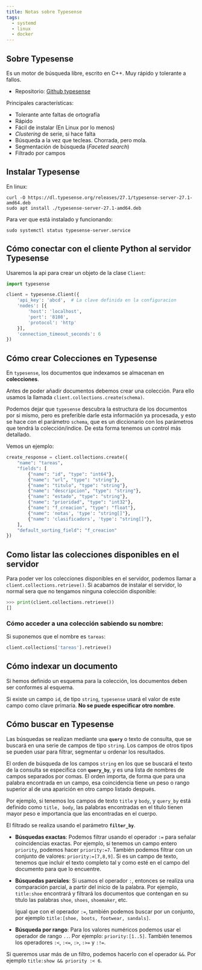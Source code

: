 ```yaml
---
title: Notas sobre Typesense
tags:
  - systemd
  - linux
  - docker
---
```


## Sobre Typesense

Es un motor de búsqueda libre, escrito en C++. Muy rápido y tolerante a fallos.

- Repositorio: [Github typesense](https://github.com/typesense/typesense)

Principales características:

- Tolerante ante faltas de ortografía
- Rápido
- Fácil de instalar (En Linux por lo menos)
- _Clustering_ de serie, si hace falta
- Búsqueda a la vez que tecleas. Chorrada, pero mola.
- Segmentación de búsqueda (_Faceted search_)
- Filtrado por campos

## Instalar Typesense

En linux:

```shell
curl -O https://dl.typesense.org/releases/27.1/typesense-server-27.1-amd64.deb
sudo apt install ./typesense-server-27.1-amd64.deb
```

Para ver que está instalado y funcionando:

```shell
sudo systemctl status typesense-server.service
```

## Cómo conectar con el cliente Python al servidor Typesense

Usaremos la api para crear un objeto de la clase `Client`:

```python
import typesense

client = typesense.Client({
    'api_key': 'abcd',  # La clave definida en la configuracion
    'nodes': [{
        'host': 'localhost',
        'port': '8108',
        'protocol': 'http'
    }],
    'connection_timeout_seconds': 6
})
```

## Cómo crear Colecciones en Typesense

En `typesense`, los documentos que indexamos se almacenan en **colecciones**.

Antes de poder añadir documentos debemos crear una colección. Para
ello usamos la llamada `client.collections.create(schema)`.

Podemos dejar que
`typesense` descubra la estructura de los documentos por si mismo, pero es
preferible darle esta información ya procesada, y esto se hace con el parámetro
`schema`, que es un diccionario con los parámetros que tendrá la
colección/índice. De esta forma tenemos un control más detallado.


Vemos un ejemplo:

```python
create_response = client.collections.create({
    "name": "tareas",
    "fields": [
        {"name": "id", "type": "int64"},
        {"name": "url", "type": "string"},
        {"name": "titulo", "type": "string"},
        {"name": "descripcion", "type": "string"},
        {"name": "estado", "type": "string"},
        {"name": "prioridad", "type": "int32"},
        {"name": "f_creacion", "type": "float"},
        {"name": 'notas', 'type': "string[]"},
        {"name": 'clasificadors', 'type': "string[]"},
    ],
    "default_sorting_field": "f_creacion"
})
```

## Como listar las colecciones disponibles en el servidor

Para poder ver los colecciones disponibles en el servidor, podemos llamar
a `client.collections.retrieve()`. Si acabamos de instalar el servidor, lo
normal sera que no tengamos ninguna colección disponible:

```python
>>> print(client.collections.retrieve())
[]
```

### Cómo acceder a una colección sabiendo su nombre:

Si suponemos que el nombre es `tareas`:

```python
client.collections['tareas'].retrieve()
```


## Cómo indexar un documento

Si hemos definido un esquema para la colección, los documentos deben
ser conformes al esquema.

Si existe un campo `id`, de tipo `string`, `typesense`
usará el valor de este campo como clave primaria. **No se puede especificar otro
nombre**.

## Cómo buscar en Typesense

Las búsquedas se realizan mediante una **`query`** o texto de consulta, que
se buscará en una serie de campos de tipo `string`. Los campos de otros tipos se
pueden usar para filtrar, segmentar u ordenar los resultados.

El orden de búsqueda de los campos `string` en los que se buscará el
texto de la consulta se especifica con **`query_by`**, y es una lista de nombres
de campos separados por comas. El orden importa, de forma que para una palabra
encontrada en un campo, esa coincidencia tiene un peso o rango superior
al de una aparición en otro campo listado después.

Por ejemplo, si tenemos los campos de texto `title` y `body`, y
`query_by` está definido como `title, body`, las palabras encontradas
en el título tienen mayor peso e importancia
que las encontradas en el cuerpo.

El filtrado se realiza usando el parámetro **`filter_by`**. 

- **Búsquedas exactas**: Podemos filtrar
  usando el operador `:=`
  para señalar coincidencias exactas.
  Por ejemplo, si tenemos un campo entero `priority`,
  podemos hacer `priority:=7`. También podemos filtrar
  con un conjunto de valores: `priority:=[7,8,9]`. Si es un campo
  de texto, tenemos que incluir el texto completo tal y como
  esté en el campo del documento para que lo encuentre.

- **Búsquedas parciales**: Si usamos el operador `:`, entonces
  se realiza una comparación parcial,
  a partir del inicio de la palabra.
  Por ejemplo, `title:shoe` encontrará y filtrará
  los documentos que contengan en su título las palabras
  `shoe`, `shoes`, `shoemaker`, etc. 

  Igual que con el operador `:=`, también podemos buscar por un conjunto,
  por ejemplo `title:[shoe, boots, footwear, sandals]`.

- **Búsqueda por rango**: Para los valores numéricos
  podemos usar el operador de rango `..`. Por ejemplo:
  `priority:[1..5]`. También tenemos los operadores `:<`,
  `:<=`, `:>`, `:>=` y `:!=`.

Si queremos usar más de un filtro, podemos hacerlo con el operador `&&`.
Por ejemplo `title:show && priority :< 6`.
